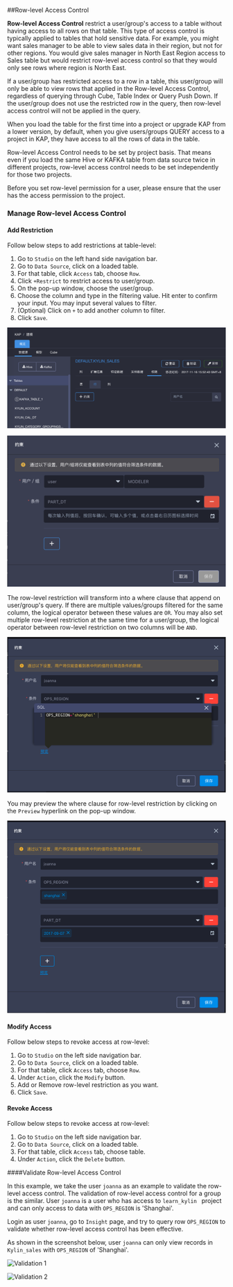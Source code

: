##Row-level Access Control

**Row-level Access Control** restrict a user/group's access to a table without having access to all rows on that table. This type of access control is typically applied to tables that hold sensitive data. For example, you might want sales manager to be able to view sales data in their region, but not for other regions. You would give sales manager in North East Region access to Sales table but would restrict row-level access control so that they would only see rows where region is North East. 

If a user/group has restricted access to a row in a table, this user/group will only be able to view rows that applied in the Row-level Access Control, regardless of querying through Cube, Table Index or Query Push Down. If the user/group does not use the restricted row in the query, then row-level access control will not be applied in the query. 

When you load the table for the first time into a project or upgrade KAP from a lower version, by default, when you give users/groups QUERY access to a project in KAP, they have access to all the rows of data in the table. 

Row-level Access Control needs to be set by project basis. That means even if you load the same Hive or KAFKA table from data source twice in different projects, row-level access control needs to be set independently for those two projects. 

Before you set row-level permission for a user, please ensure that the user has the access permission to the project.  

### Manage Row-level Access Control

#### Add Restriction

Follow below steps to add restrictions at table-level:

1. Go to `Studio` on the left hand side navigation bar.
2. Go to `Data Source`, click on a loaded table.
3. For that table, click `Access` tab, choose `Row`. 
4. Click `+Restrict` to restrict access to user/group. 
5. On the pop-up window, choose the user/group.
6. Choose the column and type in the filtering value. Hit enter to confirm your input. You may input several values to filter.  
7. (Optional) Click on `+` to add another column to filter. 
8. Click `Save`.

![Row-level access control](images/row/row_en1.png)

![Add restriction](images/row/row_en2.png)

The row-level restriction will transform into a where clause that append on user/group's query. If there are multiple values/groups filtered for the same column, the logical operator between these values are `OR`.  You may also set multiple row-level restriction at the same time for a user/group, the logical operator between row-level restriction on two columns will be `AND`.

![Add restrictions](images/row/3.png)

You may preview the where clause for row-level restriction by clicking on the `Preview` hyperlink on the pop-up window. 

 ![Preview SQL](images/row/4.png)

#### Modify Access

Follow below steps to revoke access at row-level:

1. Go to `Studio` on the left side navigation bar.
2. Go to `Data Source`, click on a loaded table.
3. For that table, click `Access` tab, choose `Row`. 
4. Under `Action`, click the `Modify` button.
5. Add or Remove row-level restriction as you want.
6. Click `Save`.

#### Revoke Access

Follow below steps to revoke access at row-level:

1. Go to `Studio` on the left side navigation bar.
2. Go to `Data Source`, click on a loaded table.
3. For that table, click `Access` tab, choose table. 
4. Under `Action`, click the `Delete` button.

####Validate Row-level Access Control

In this example, we take the user `joanna` as an example to validate the row-level access control. The validation of row-level access control for a group is the similar.  User `joanna` is a user who has access to `learn_kylin ` project and can only access to data with `OPS_REGION` is 'Shanghai'.

Login as user `joanna`, go to `Insight` page, and try to query row `OPS_REGION` to validate whether row-level access control has been effective.

As shown in the screenshot below,  user `joanna` can only view records in `Kylin_sales` with `OPS_REGION` of 'Shanghai'.

![Validation 1](images/row/5.png)

![Validation 2](images/row/6.png)